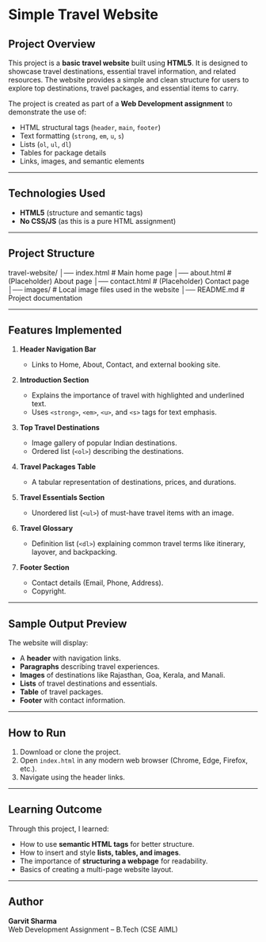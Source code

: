 # Simple Travel Website  

## Project Overview  
This project is a **basic travel website** built using **HTML5**. It is designed to showcase travel destinations, essential travel information, and related resources. The website provides a simple and clean structure for users to explore top destinations, travel packages, and essential items to carry.  

The project is created as part of a **Web Development assignment** to demonstrate the use of:  
- HTML structural tags (`header`, `main`, `footer`)  
- Text formatting (`strong`, `em`, `u`, `s`)  
- Lists (`ol`, `ul`, `dl`)  
- Tables for package details  
- Links, images, and semantic elements  

---

## Technologies Used  
- **HTML5** (structure and semantic tags)  
- **No CSS/JS** (as this is a pure HTML assignment)  

---

## Project Structure  
travel-website/
│── index.html # Main home page
│── about.html # (Placeholder) About page
│── contact.html # (Placeholder) Contact page
│── images/ # Local image files used in the website
│── README.md # Project documentation


---

## Features Implemented  
1. **Header Navigation Bar**  
   - Links to Home, About, Contact, and external booking site.  

2. **Introduction Section**  
   - Explains the importance of travel with highlighted and underlined text.  
   - Uses `<strong>`, `<em>`, `<u>`, and `<s>` tags for text emphasis.  

3. **Top Travel Destinations**  
   - Image gallery of popular Indian destinations.  
   - Ordered list (`<ol>`) describing the destinations.  

4. **Travel Packages Table**  
   - A tabular representation of destinations, prices, and durations.  

5. **Travel Essentials Section**  
   - Unordered list (`<ul>`) of must-have travel items with an image.  

6. **Travel Glossary**  
   - Definition list (`<dl>`) explaining common travel terms like itinerary, layover, and backpacking.  

7. **Footer Section**  
   - Contact details (Email, Phone, Address).  
   - Copyright.  

---

## Sample Output Preview  
The website will display:  
- A **header** with navigation links.  
- **Paragraphs** describing travel experiences.  
- **Images** of destinations like Rajasthan, Goa, Kerala, and Manali.  
- **Lists** of travel destinations and essentials.  
- **Table** of travel packages.  
- **Footer** with contact information.  

---

## How to Run  
1. Download or clone the project.  
2. Open `index.html` in any modern web browser (Chrome, Edge, Firefox, etc.).  
3. Navigate using the header links.  

---

## Learning Outcome  
Through this project, I learned:  
- How to use **semantic HTML tags** for better structure.  
- How to insert and style **lists, tables, and images**.  
- The importance of **structuring a webpage** for readability.  
- Basics of creating a multi-page website layout.  

---

## Author  
**Garvit Sharma**  
Web Development Assignment – B.Tech (CSE AIML)  



